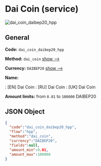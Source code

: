 
# Dai Coin (service) 
![dai_coin_daibep20_hpp](https://static.openfintech.io/payment_methods/dai_coin_daibep20_hpp/logo.svg?w=400&c=v0.59.26#w200)  

## General 
 
**Code:** `dai_coin_daibep20_hpp` 
 
**Method:** `dai_coin` 
 [show -->](/payment-methods/dai_coin/) 
 
**Currency:** `DAIBEP20` [show -->](/currencies/DAIBEP20/) 
 
**Name:** 
 
:	[EN] Dai Coin 
:	[RU] Dai Coin 
:	[UK] Dai Coin 
 
**Amount limits:** from `0.01` to `100000` DAIBEP20 

## JSON Object 

```json
{
  "code":"dai_coin_daibep20_hpp",
  "flow":"hpp",
  "method":"dai_coin",
  "currency":"DAIBEP20",
  "fields":null,
  "amount_min":0.01,
  "amount_max":100000
}
```  
